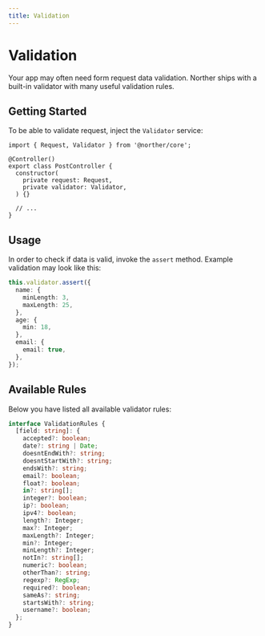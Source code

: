 ```yaml
---
title: Validation
---
```


# Validation

Your app may often need form request data validation. Norther ships with a built-in validator with many useful validation rules.

## Getting Started

To be able to validate request, inject the `Validator` service:

```ts{1,6}
import { Request, Validator } from '@norther/core';

@Controller()
export class PostController {
  constructor(
    private request: Request,
    private validator: Validator,
  ) {}

  // ...
}
```

## Usage

In order to check if data is valid, invoke the `assert` method. Example validation may look like this:

```ts
this.validator.assert({
  name: {
    minLength: 3,
    maxLength: 25,
  },
  age: {
    min: 18,
  },
  email: {
    email: true,
  },
});
```

## Available Rules

Below you have listed all available validator rules:

```ts
interface ValidationRules {
  [field: string]: {
    accepted?: boolean;
    date?: string | Date;
    doesntEndWith?: string;
    doesntStartWith?: string;
    endsWith?: string;
    email?: boolean;
    float?: boolean;
    in?: string[];
    integer?: boolean;
    ip?: boolean;
    ipv4?: boolean;
    length?: Integer;
    max?: Integer;
    maxLength?: Integer;
    min?: Integer;
    minLength?: Integer;
    notIn?: string[];
    numeric?: boolean;
    otherThan?: string;
    regexp?: RegExp;
    required?: boolean;
    sameAs?: string;
    startsWith?: string;
    username?: boolean;
  };
}
```
